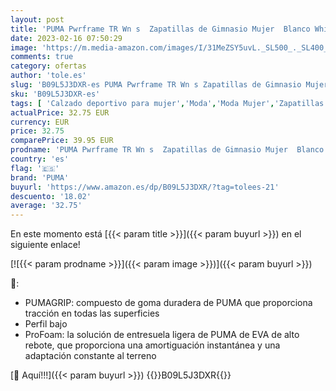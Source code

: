 ```yaml
---
layout: post
title: 'PUMA Pwrframe TR Wn s  Zapatillas de Gimnasio Mujer  Blanco White Fizzy Apple  38 EU'
date: 2023-02-16 07:50:29
image: 'https://m.media-amazon.com/images/I/31MeZSY5uvL._SL500_._SL400_.jpg'
comments: true
category: ofertas
author: 'tole.es'
slug: 'B09L5J3DXR-es PUMA Pwrframe TR Wn s Zapatillas de Gimnasio Mujer Blanco...'
sku: 'B09L5J3DXR-es'
tags: [ 'Calzado deportivo para mujer','Moda','Moda Mujer','Zapatillas y calzado deportivo para mujer','Zapatos para mujer','apple','puma','🇪🇸', ]
actualPrice: 32.75 EUR
currency: EUR
price: 32.75
comparePrice: 39.95 EUR
prodname: 'PUMA Pwrframe TR Wn s  Zapatillas de Gimnasio Mujer  Blanco White Fizzy Apple  38 EU'
country: 'es'
flag: '🇪🇸'
brand: 'PUMA'
buyurl: 'https://www.amazon.es/dp/B09L5J3DXR/?tag=tolees-21'
descuento: '18.02'
average: '32.75'
---
```


En este momento está [{{< param title >}}]({{< param buyurl >}}) en el siguiente enlace!

[![{{< param prodname >}}]({{< param image >}})]({{< param buyurl >}})

🔎:

- PUMAGRIP: compuesto de goma duradera de PUMA que proporciona tracción en todas las superficies
- Perfil bajo
- ProFoam: la solución de entresuela ligera de PUMA de EVA de alto rebote, que proporciona una amortiguación instantánea y una adaptación constante al terreno

[🛒 Aquí!!!]({{< param buyurl >}})
{{<world>}}B09L5J3DXR{{</world>}}
